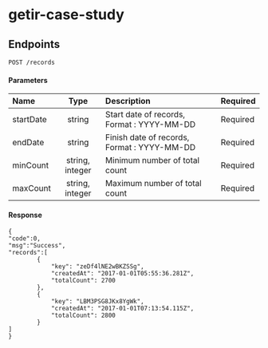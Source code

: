 # getir-case-study

## Endpoints
`POST /records`
</br>
<h4>Parameters</h4>
<table>
<thead>
<tr>
<th align="left">Name</th>
<th align="center">Type</th>
<th align="left">Description</th>
<th align="left">Required</th>
</tr>
</thead>
<tbody>
<tr>
<td align="left">startDate</td>
<td align="center">string</td>
<td align="left">Start date of records, Format : YYYY-MM-DD</td>
<td align="left">Required</td>
</tr>
<tr>
<td align="left">endDate</td>
<td align="center">string</td>
<td align="left">Finish date of records, Format : YYYY-MM-DD</td>
<td align="left">Required</td>
</tr>
<tr>
<td align="left">minCount</td>
<td align="center">string, integer</td>
<td align="left">Minimum number of total count</td>
<td align="left">Required</td>
</tr>
<tr>
<td align="left">maxCount</td>
<td align="center">string, integer</td>
<td align="left">Maximum number of total count</td>
<td align="left">Required</td>
</tr>
</tbody>
</table>
<h4>Response</h4>

```
{
"code":0,
"msg":"Success",
"records":[
        {
            "key": "zeDf4lNE2wBKZSSg",
            "createdAt": "2017-01-01T05:55:36.281Z",
            "totalCount": 2700
        },
        {
            "key": "LBM3PSG8JKx8YgWk",
            "createdAt": "2017-01-01T07:13:54.115Z",
            "totalCount": 2800
        }
]
}
```
